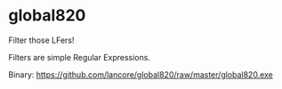 # global820
Filter those LFers!

Filters are simple Regular Expressions.

Binary: https://github.com/lancore/global820/raw/master/global820.exe

